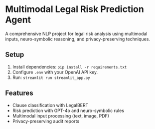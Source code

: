 # Multimodal Legal Risk Prediction Agent

A comprehensive NLP project for legal risk analysis using multimodal inputs, neuro-symbolic reasoning, and privacy-preserving techniques.

## Setup
1. Install dependencies: `pip install -r requirements.txt`
2. Configure `.env` with your OpenAI API key.
3. Run: `streamlit run streamlit_app.py`

## Features
- Clause classification with LegalBERT
- Risk prediction with GPT-4o and neuro-symbolic rules
- Multimodal input processing (text, image, PDF)
- Privacy-preserving audit reports